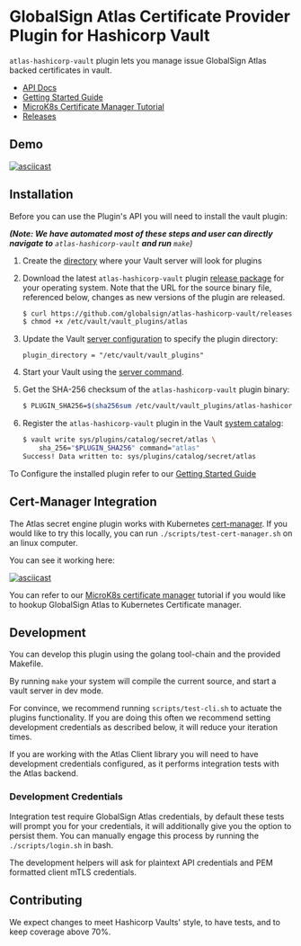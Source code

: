 # GlobalSign Atlas Certificate Provider Plugin for Hashicorp Vault 

`atlas-hashicorp-vault` plugin lets you manage issue GlobalSign Atlas backed certificates in vault.

- [API Docs](https://github.com/globalsign/atlas-hashicorp-vault/blob/master/website/pages/api-docs/secret/vault-plugin-secrets-atlas/index.mdx)
- [Getting Started Guide](https://github.com/globalsign/atlas-hashicorp-vault/blob/master/website/pages/docs/secrets/vault-plugin-secrets-atlas/index.mdx)
- [MicroK8s Certificate Manager Tutorial](https://github.com/globalsign/atlas-hashicorp-vault/blob/master/K8S_CERT_MANAGER.md)
- [Releases](https://github.com/globalsign/atlas-hashicorp-vault/releases)

## Demo
[![asciicast](https://asciinema.org/a/K5k9khe33IN7Ewot6yMN6yjBB.svg)](https://asciinema.org/a/K5k9khe33IN7Ewot6yMN6yjBB) 
## Installation

Before you can use the Plugin's API you will need to install the vault plugin:

_**(Note: We have automated most of these steps and user can directly navigate to** `atlas-hashicorp-vault` **and run** `make`)_
1. Create the [directory](https://www.vaultproject.io/docs/internals/plugins#plugin-directory)
   where your Vault server will look for plugins

2. Download the latest `atlas-hashicorp-vault` plugin [release package](../../releases/latest)
   for your operating system. Note that the URL for the source binary file, referenced below, changes as new versions of the
   plugin are released.

   ```bash
   $ curl https://github.com/globalsign/atlas-hashicorp-vault/releases/download/v1.0/atlas-linux-amd64 -o /etc/vault/vault_plugins/atlas
   $ chmod +x /etc/vault/vault_plugins/atlas
   ```

3. Update the Vault [server configuration](https://www.vaultproject.io/docs/configuration/)
   to specify the plugin directory:

   ```hcl
   plugin_directory = "/etc/vault/vault_plugins"
   ```

4. Start your Vault using the [server command](https://www.vaultproject.io/docs/commands/server).

5. Get the SHA-256 checksum of the `atlas-hashicorp-vault` plugin binary:

   ```bash
   $ PLUGIN_SHA256=$(sha256sum /etc/vault/vault_plugins/atlas-hashicorp-vault | cut -d' ' -f1)
   ```

6. Register the `atlas-hashicorp-vault` plugin in the Vault
   [system catalog](https://www.vaultproject.io/docs/internals/plugins#plugin-catalog):

   ```bash
   $ vault write sys/plugins/catalog/secret/atlas \
       sha_256="$PLUGIN_SHA256" command="atlas"
   Success! Data written to: sys/plugins/catalog/secret/atlas
   ```

To Configure the installed plugin refer to our [Getting Started Guide](https://github.com/globalsign/atlas-hashicorp-vault/blob/master/website/pages/docs/secrets/vault-plugin-secrets-atlas/index.mdx)

## Cert-Manager Integration

The Atlas secret engine plugin works with Kubernetes [cert-manager](https://cert-manager.io/docs/). If you would like to try this locally, you can run `./scripts/test-cert-manager.sh` on an linux computer.

You can see it working here:

[![asciicast](https://asciinema.org/a/BvSo8Hw1vTjBVaOmLeUp78XEb.svg)](https://asciinema.org/a/BvSo8Hw1vTjBVaOmLeUp78XEb)

You can refer to our [MicroK8s certificate manager](https://github.com/globalsign/atlas-hashicorp-vault/blob/master/K8S_CERT_MANAGER.md) tutorial if you would like to hookup GlobalSign Atlas to Kubernetes Certificate manager.

## Development

You can develop this plugin using the golang tool-chain and the provided Makefile.

By running `make` your system will compile the current source, and start a vault server in dev mode.

For convince, we recommend running `scripts/test-cli.sh` to actuate the plugins functionality. If you are doing this often we recommend setting development credentials as described below, it will reduce your iteration times.

If you are working with the Atlas Client library you will need to have development credentials configured, as it performs integration tests with the Atlas backend.
### Development Credentials

Integration test require GlobalSign Atlas credentials, by default these tests will prompt you for your credentials, it will additionally give you the option to persist them. You can manually engage this process by running the `./scripts/login.sh` in bash.

The development helpers will ask for plaintext API credentials and PEM formatted client mTLS credentials.
## Contributing

We expect changes to meet Hashicorp Vaults' style, to have tests, and to keep coverage above 70%.
